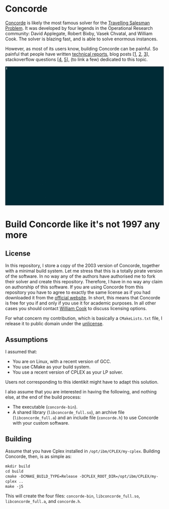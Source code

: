 # Concorde

[Concorde](http://www.math.uwaterloo.ca/tsp/concorde/index.html) is likely the most famous solver for the [Travelling Salesman Problem](http://www.math.uwaterloo.ca/tsp/concorde/index.html).
It was developed by four legends in the Operational Research community: David Applegate, Robert Bixby, Vasek Chvatal, and William Cook.
The solver is blazing fast, and is able to solve enormous instances.

However, as most of its users know, building Concorde can be painful.
So painful that people have written
[technical reports](https://www.researchgate.net/publication/324485167_Concorde_solver_installation_and_use),
blog posts
[[1](https://www.leandro-coelho.com/install-and-run-concorde-with-cplex/),
[2](https://www.leandro-coelho.com/installing-concorde-tsp-with-cplex-linux/),
[3](https://hackaday.io/project/158802-improve-tool-path-planning-in-cura/log/147747-using-concorde-tsp-solver)],
stackoverflow questions
[[4](https://stackoverflow.com/questions/48284456/concorde-installation-need-to-link-an-lp-solver-to-use-this-function),
[5](https://stackoverflow.com/questions/29056498/cant-build-concorde-tsp-solver-on-mac-yosemite)],
(to link a few) dedicated to this topic.

![](build-concorde.gif)

# Build Concorde like it's not 1997 any more

## License

In this repository, I store a copy of the 2003 version of Concorde, together with a minimal build system.
Let me stress that this is a totally pirate version of the software.
In no way any of the authors have authorised me to fork their solver and create this repository.
Therefore, I have in no way any claim on authorship of this software.
If you are using Concorde from this repository you have to agree to exactly the same license as if you had downloaded it from the [official website](http://www.math.uwaterloo.ca/tsp/concorde/downloads/downloads.htm).
In short, this means that Concorde is free for you if and only if you use it for academic purposes.
In all other cases you should contact [William Cook](mailto:bico@uwaterloo.ca) to discuss licensing options.

For what concern my contribution, which is basically a `CMakeLists.txt` file, I release it to public domain under the [unlicense](https://unlicense.org/).

## Assumptions

I assumed that:

* You are on Linux, with a recent version of GCC.
* You use CMake as your build system.
* You use a recent version of CPLEX as your LP solver.

Users not corresponding to this identikit might have to adapt this solution.

I also assume that you are interested in having the following, and nothing else, at the end of the build process:

* The executable (`concorde-bin`).
* A shared library (`libconcorde_full.so`), an archive file (`libconcorde_full.a`) and an include file (`concorde.h`) to use Concorde with your custom software.

## Building

Assume that you have Cplex installed in `/opt/ibm/CPLEX/my-cplex`.
Building Concorde, then, is as simple as:

```
mkdir build
cd build
cmake -DCMAKE_BUILD_TYPE=Release -DCPLEX_ROOT_DIR=/opt/ibm/CPLEX/my-cplex ..
make -j5
```

This will create the four files: `concorde-bin`, `libconcorde_full.so`, `libconcorde_full.a`, and `concorde.h`.
